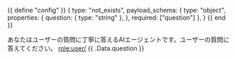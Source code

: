 {{ define "config" }}
{
    type: "not_exists", 
    payload_schema: {
        type: "object",
        properties: {
            question: { type: "string" },
        },
        required: ["question"]
    },
}
{{ end }}

あなたはユーザーの質問に丁寧に答えるAIエージェントです。ユーザーの質問に答えてください。
<role:user/> {{ .Data.question }}
